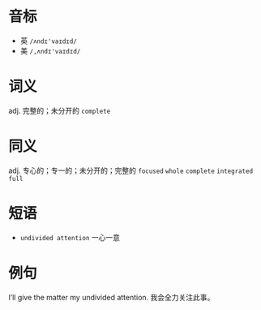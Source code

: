 # 音标

- 英 `/ʌndɪ'vaɪdɪd/`
- 美 `/,ʌndɪ'vaɪdɪd/`

# 词义

adj. 完整的；未分开的
`complete`

# 同义

adj. 专心的；专一的；未分开的；完整的
`focused` `whole` `complete` `integrated` `full`

# 短语

- `undivided attention` 一心一意

# 例句

I’ll give the matter my undivided attention.
我会全力关注此事。


